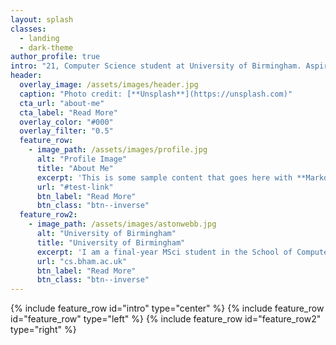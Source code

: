 ```yaml
---
layout: splash
classes:
  - landing
  - dark-theme
author_profile: true
intro: "21, Computer Science student at University of Birmingham. Aspiring Developer, formerly UBCU Prayer Secretary (2016-17)"
header:
  overlay_image: /assets/images/header.jpg
  caption: "Photo credit: [**Unsplash**](https://unsplash.com)"
  cta_url: "about-me"
  cta_label: "Read More"
  overlay_color: "#000"
  overlay_filter: "0.5"
  feature_row:
    - image_path: /assets/images/profile.jpg
      alt: "Profile Image"
      title: "About Me"
      excerpt: 'This is some sample content that goes here with **Markdown** formatting. Left aligned with `type="left"`'
      url: "#test-link"
      btn_label: "Read More"
      btn_class: "btn--inverse"
  feature_row2:
    - image_path: /assets/images/astonwebb.jpg
      alt: "University of Birmingham"
      title: "University of Birmingham"
      excerpt: 'I am a final-year MSci student in the School of Computer Science.'
      url: "cs.bham.ac.uk"
      btn_label: "Read More"
      btn_class: "btn--inverse"
---
```

{% include feature_row id="intro" type="center" %}
{% include feature_row id="feature_row" type="left" %}
{% include feature_row id="feature_row2" type="right" %}
